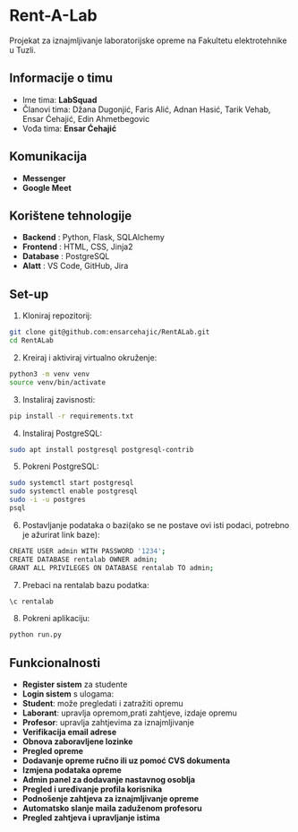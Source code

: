 # Rent-A-Lab

Projekat za iznajmljivanje laboratorijske opreme na Fakultetu elektrotehnike u Tuzli.

## Informacije o timu

- Ime tima: **LabSquad**
- Članovi tima: Džana Dugonjić, Faris Alić, Adnan Hasić, Tarik Vehab, Ensar Ćehajić, Edin Ahmetbegovic
- Vođa tima: **Ensar Ćehajić**

## Komunikacija

- **Messenger**
- **Google Meet**


## Korištene tehnologije

- **Backend**  : Python, Flask, SQLAlchemy
- **Frontend** : HTML, CSS, Jinja2
- **Database** : PostgreSQL
- **Alatt**    : VS Code, GitHub, Jira


## Set-up

1. Kloniraj repozitorij:
```bash
git clone git@github.com:ensarcehajic/RentALab.git
cd RentALab
```

2. Kreiraj i aktiviraj virtualno okruženje:
```bash
python3 -m venv venv
source venv/bin/activate
```

3. Instaliraj zavisnosti:
```bash
pip install -r requirements.txt
```
4. Instaliraj PostgreSQL:
```bash
sudo apt install postgresql postgresql-contrib
```
5. Pokreni PostgreSQL:
```bash
sudo systemctl start postgresql
sudo systemctl enable postgresql
sudo -i -u postgres
psql
```
6. Postavljanje podataka o bazi(ako se ne postave ovi isti podaci, potrebno je ažurirat link baze):
```bash
CREATE USER admin WITH PASSWORD '1234';
CREATE DATABASE rentalab OWNER admin;
GRANT ALL PRIVILEGES ON DATABASE rentalab TO admin;
```
7. Prebaci na rentalab bazu podatka:
```bash
\c rentalab
```

8. Pokreni aplikaciju:
```bash
python run.py
```

## Funkcionalnosti

-  **Register sistem** za studente
-  **Login sistem** s ulogama:
  - **Student**: može pregledati i zatražiti opremu  
  - **Laborant**: upravlja opremom,prati zahtjeve, izdaje opremu
  - **Profesor**: upravlja zahtjevima za iznajmljivanje
-  **Verifikacija email adrese**
-  **Obnova zaboravljene lozinke**
-  **Pregled opreme**
-  **Dodavanje opreme ručno ili uz pomoć CVS dokumenta**
-  **Izmjena podataka opreme**
-  **Admin panel za dodavanje nastavnog osoblja**
-  **Pregled i uređivanje profila korisnika**
-  **Podnošenje zahtjeva za iznajmljivanje opreme**
-  **Automatsko slanje maila zaduženom profesoru**
-  **Pregled zahtjeva i upravljanje istima**





